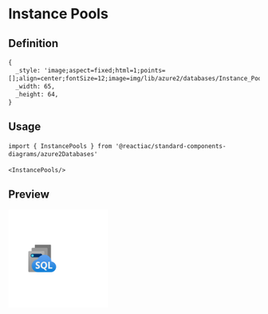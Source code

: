 # Instance Pools

## Definition

```
{
  _style: 'image;aspect=fixed;html=1;points=[];align=center;fontSize=12;image=img/lib/azure2/databases/Instance_Pools.svg;strokeColor=none;',
  _width: 65,
  _height: 64,
}
```

## Usage

```
import { InstancePools } from '@reactiac/standard-components-diagrams/azure2Databases'

<InstancePools/>
```

## Preview

<img src="./instance-pools.png" width="200"/>
